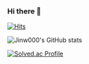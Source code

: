 ### Hi there 👋
[![Hits](https://hits.seeyoufarm.com/api/count/incr/badge.svg?url=https%3A%2F%2Fgithub.com%2FJinw000&count_bg=%23000000&title_bg=%23000000&icon=github.svg&icon_color=%23FF6BD2&title=GitHub&edge_flat=false)](https://hits.seeyoufarm.com)

![Jinw000's GitHub stats](https://github-readme-stats.vercel.app/api?username=Jinw000&theme=neon&show_icons=true)

[![Solved.ac Profile](http://mazassumnida.wtf/api/v2/generate_badge?boj=sjw030729)](https://solved.ac/sjw030729/)
